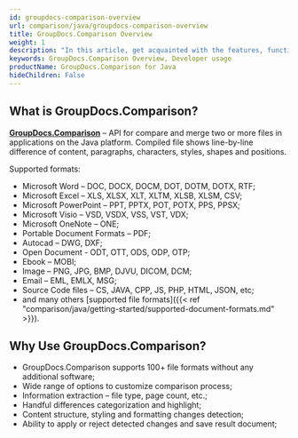 ```yaml
---
id: groupdocs-comparison-overview
url: comparison/java/groupdocs-comparison-overview
title: GroupDocs.Comparison Overview
weight: 1
description: "In this article, get acquainted with the features, functions, supported file formats and developer usage of GroupDocs.Comparison for Java — API to compare two or more files and get the difference between them."
keywords: GroupDocs.Comparison Overview, Developer usage
productName: GroupDocs.Comparison for Java
hideChildren: False
---
```

## What is GroupDocs.Comparison?
**[GroupDocs.Comparison](https://products.groupdocs.com/comparison/java)** – API for compare and merge two or more files in applications on the Java platform. Compiled file shows line-by-line difference of content, paragraphs, characters, styles, shapes and positions.

Supported formats:

*   Microsoft Word – DOC, DOCX, DOCM, DOT, DOTM, DOTX, RTF;    
*   Microsoft Excel – XLS, XLSX, XLT, XLTM, XLSB, XLSM, CSV;    
*   Microsoft PowerPoint – PPT, PPTX, POT, POTX, PPS, PPSX;    
*   Microsoft Visio – VSD, VSDX, VSS, VST, VDX;    
*   Microsoft OneNote – ONE;    
*   Portable Document Formats – PDF;    
*   Autocad – DWG, DXF;    
*   Open Document - ODT, OTT, ODS, ODP, OTP;    
*   Ebook – MOBI;    
*   Image – PNG, JPG, BMP, DJVU, DICOM, DCM;    
*   Email – EML, EMLX, MSG;    
*   Source Code files – CS, JAVA, CPP, JS, PHP, HTML, JSON, etc;    
*   and many others [supported file formats]({{< ref "comparison/java/getting-started/supported-document-formats.md" >}}).
    

## Why Use GroupDocs.Comparison?

*   GroupDocs.Comparison supports 100+ file formats without any additional software;    
*   Wide range of options to customize comparison process;    
*   Information extraction – file type, page count, etc.;    
*   Handful differences categorization and highlight;     
*   Content structure, styling and formatting changes detection;    
*   Ability to apply or reject detected changes and save result document;
